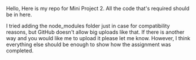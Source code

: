 Hello,
Here is my repo for Mini Project 2. All the code that's required should be in here.

I tried adding the node_modules folder just in case for compatibility reasons, but GitHub doesn't allow big uploads like that.
If there is another way and you would like me to upload it please let me know. However, I think everything else should be enough to show how the assignment was completed.
